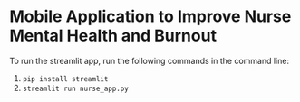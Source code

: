 # Mobile Application to Improve Nurse Mental Health and Burnout

To run the streamlit app, run the following commands in the command line:
1. `pip install streamlit`
2. `streamlit run nurse_app.py`